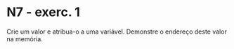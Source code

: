 # N7 - exerc. 1

Crie um valor e atribua-o a uma variável.
Demonstre o endereço deste valor na memória.

